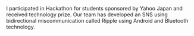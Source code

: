 I participated in Hackathon for students sponsored by Yahoo Japan and received technology prize. Our team has developed an SNS using bidirectional miscommunication called Ripple using Android and Bluetooth technology.
